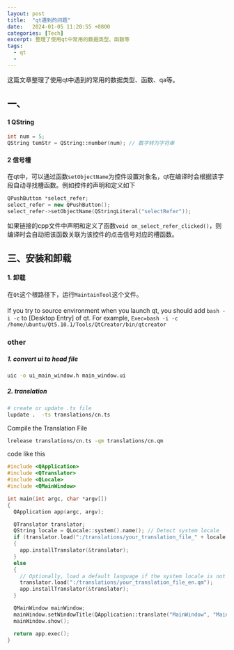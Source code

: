 ```yaml
---
layout: post
title:  "qt遇到的问题"
date:   2024-01-05 11:20:55 +0800
categories: [Tech]
excerpt: 整理了使用qt中常用的数据类型、函数等
tags:
  - qt 
  - 
---
```


这篇文章整理了使用qt中遇到的常用的数据类型、函数、qa等。

## 一、

#### 1 QString
```C++
int num = 5;
QString temStr = QString::number(num); // 数字转为字符串
```

#### 2 信号槽

在qt中，可以通过函数`setObjectName`为控件设置对象名，qt在编译时会根据该字段自动寻找槽函数。例如控件的声明和定义如下
```C++
QPushButton *select_refer;
select_refer = new QPushButton();
select_refer->setObjectName(QStringLiteral("selectRefer"));
```
如果链接的cpp文件中声明和定义了函数`void on_select_refer_clicked()`，则编译时会自动把该函数关联为该控件的点击信号对应的槽函数。


## 三、安装和卸载
#### 1. 卸载
在`Qt`这个根路径下，运行`MaintainTool`这个文件。

#### 
If you try to source environment when you launch qt, you should add `bash -i -c` to [Desktop Entry] of qt. For example, `Exec=bash -i -c /home/ubuntu/Qt5.10.1/Tools/QtCreator/bin/qtcreator`


### other
##### 1. convert ui to head file
```bash
uic -o ui_main_window.h main_window.ui
```

##### 2. translation
```bash
# create or update .ts file
lupdate .  -ts translations/cn.ts
```
Compile the Translation File
```bash
lrelease translations/cn.ts -qm translations/cn.qm
```
code like this
```c++
#include <QApplication>
#include <QTranslator>
#include <QLocale>
#include <QMainWindow>

int main(int argc, char *argv[]) 
{
  QApplication app(argc, argv);

  QTranslator translator;
  QString locale = QLocale::system().name(); // Detect system locale
  if (translator.load(":/translations/your_translation_file_" + locale + ".qm")) 
  {
    app.installTranslator(&translator);
  } 
  else 
  {
    // Optionally, load a default language if the system locale is not supported
    translator.load(":/translations/your_translation_file_en.qm");
    app.installTranslator(&translator);
  }

  QMainWindow mainWindow;
  mainWindow.setWindowTitle(QApplication::translate("MainWindow", "MainWindow"));
  mainWindow.show();

  return app.exec();
}
```